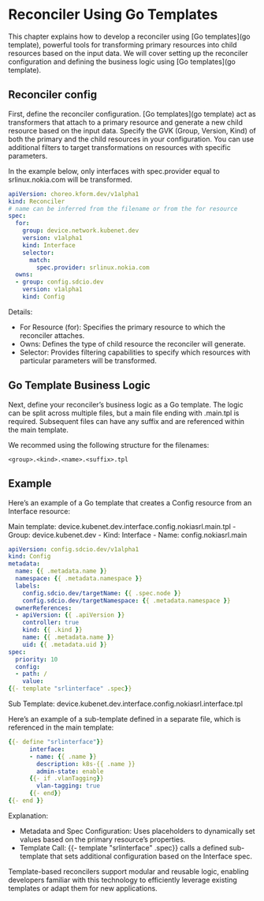 # Reconciler Using Go Templates

This chapter explains how to develop a reconciler using [Go templates](go template), powerful tools for transforming primary resources into child resources based on the input data. We will cover setting up the reconciler configuration and defining the business logic using [Go templates](go template).

## Reconciler config

First, define the reconciler configuration. [Go templates](go template) act as transformers that attach to a primary resource and generate a new child resource based on the input data. Specify the GVK (Group, Version, Kind) of both the primary and the child resources in your configuration. You can use additional filters to target transformations on resources with specific parameters.

In the example below, only interfaces with spec.provider equal to srlinux.nokia.com will be transformed.

```yaml
apiVersion: choreo.kform.dev/v1alpha1
kind: Reconciler
# name can be inferred from the filename or from the for resource
spec: 
  for: 
    group: device.network.kubenet.dev
    version: v1alpha1
    kind: Interface
    selector: 
      match:
        spec.provider: srlinux.nokia.com
  owns:
  - group: config.sdcio.dev
    version: v1alpha1
    kind: Config
```

Details:

- For Resource (for): Specifies the primary resource to which the reconciler attaches.
- Owns: Defines the type of child resource the reconciler will generate.
- Selector: Provides filtering capabilities to specify which resources with particular parameters will be transformed.


## Go Template Business Logic

Next, define your reconciler’s business logic as a Go template. The logic can be split across multiple files, but a main file ending with .main.tpl is required. Subsequent files can have any suffix and are referenced within the main template.

We recommed using the following structure for the filenames:

`<group>.<kind>.<name>.<suffix>.tpl`

## Example

Here’s an example of a Go template that creates a Config resource from an Interface resource:

Main template: device.kubenet.dev.interface.config.nokiasrl.main.tpl
    - Group: device.kubenet.dev
    - Kind: Interface
    - Name: config.nokiasrl.main

```yaml
apiVersion: config.sdcio.dev/v1alpha1
kind: Config
metadata:
  name: {{ .metadata.name }}
  namespace: {{ .metadata.namespace }}
  labels:
    config.sdcio.dev/targetName: {{ .spec.node }}
    config.sdcio.dev/targetNamespace: {{ .metadata.namespace }}
  ownerReferences:
  - apiVersion: {{ .apiVersion }}
    controller: true
    kind: {{ .kind }}
    name: {{ .metadata.name }}
    uid: {{ .metadata.uid }}
spec:
  priority: 10
  config:
  - path: /
    value: 
{{- template "srlinterface" .spec}}
```

Sub Template: device.kubenet.dev.interface.config.nokiasrl.interface.tpl

Here’s an example of a sub-template defined in a separate file, which is referenced in the main template:

```yaml
{{- define "srlinterface"}}
      interface:
      - name: {{ .name }}
        description: k8s-{{ .name }}
        admin-state: enable
      {{- if .vlanTagging}}
        vlan-tagging: true
      {{- end}}
{{- end }}
```

Explanation:

- Metadata and Spec Configuration: Uses placeholders to dynamically set values based on the primary resource’s properties.
- Template Call: {{- template "srlinterface" .spec}} calls a defined sub-template that sets additional configuration based on the Interface spec.

Template-based reconcilers support modular and reusable logic, enabling developers familiar with this technology to efficiently leverage existing templates or adapt them for new applications.

[go template]: https://pkg.go.dev/text/template